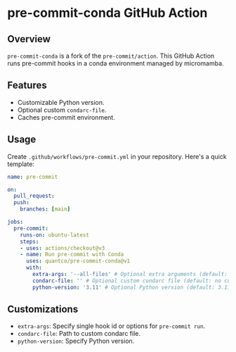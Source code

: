 # pre-commit-conda GitHub Action

## Overview

`pre-commit-conda` is a fork of the `pre-commit/action`. This GitHub Action runs pre-commit hooks in a conda environment managed by micromamba.

## Features

- Customizable Python version.
- Optional custom `condarc-file`.
- Caches pre-commit environment.

## Usage

Create `.github/workflows/pre-commit.yml` in your repository. Here's a quick template:

```yaml
name: pre-commit

on:
  pull_request:
  push:
    branches: [main]

jobs:
  pre-commit:
    runs-on: ubuntu-latest
    steps:
    - uses: actions/checkout@v3
    - name: Run pre-commit with Conda
      uses: quantco/pre-commit-conda@v1
      with:
        extra-args: '--all-files' # Optional extra arguments (default: --all-files)
        condarc-file: '' # Optional custom condarc file (default: no custom condarc_file)
        python-version: '3.11' # Optional Python version (default: 3.11)
```

## Customizations

- `extra-args`: Specify single hook id or options for `pre-commit run`.
- `condarc-file`: Path to custom condarc file.
- `python-version`: Specify Python version.
